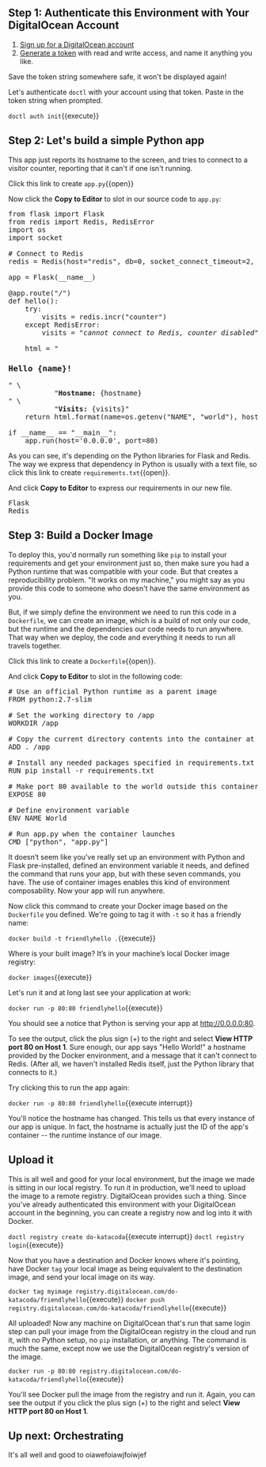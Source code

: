 ## Step 1: Authenticate this Environment with Your DigitalOcean Account

1. [Sign up for a DigitalOcean account](https://cloud.digitalocean.com/registrations/new)
2. [Generate a token](https://cloud.digitalocean.com/account/api/tokens/new)
with read and write access, and name it anything you like.

Save the token string somewhere safe, it won't be displayed again!

Let's authenticate `doctl` with your account using that token. Paste in the
token string when prompted.

`doctl auth init`{{execute}}

## Step 2: Let's build a simple Python app

This app just reports its hostname to the screen, and tries to connect to a
visitor counter, reporting that it can't if one isn't running.

Click this link to create `app.py`{{open}}

Now click the **Copy to Editor** to slot in our source code to `app.py`:

<pre class="file" data-filename="app.py" data-target="replace">
from flask import Flask
from redis import Redis, RedisError
import os
import socket

# Connect to Redis
redis = Redis(host="redis", db=0, socket_connect_timeout=2, socket_timeout=2)

app = Flask(__name__)

@app.route("/")
def hello():
    try:
        visits = redis.incr("counter")
    except RedisError:
        visits = "<i>cannot connect to Redis, counter disabled</i>"

    html = "<h3>Hello {name}!</h3>" \
           "<b>Hostname:</b> {hostname}<br/>" \
           "<b>Visits:</b> {visits}"
    return html.format(name=os.getenv("NAME", "world"), hostname=socket.gethostname(), visits=visits)

if __name__ == "__main__":
    app.run(host='0.0.0.0', port=80)
</pre>

As you can see, it's depending on the Python libraries for Flask and Redis. The way we express that dependency in Python is usually with a text file, so click this link to create `requirements.txt`{{open}}.

And click **Copy to Editor** to express our requirements in our new file.

<pre class="file" data-filename="requirements.txt" data-target="replace">
Flask
Redis
</pre>

## Step 3: Build a Docker Image

To deploy this, you'd normally run something like `pip` to install your
requirements and get your environment just so, then make sure you had a Python
runtime that was compatible with your code. But that creates a reproducibility
problem. "It works on my machine," you might say as you provide this code to
someone who doesn't have the same environment as you.

But, if we simply define the environment we need to run this code in a
`Dockerfile`, we can create an image, which is a build of not only our code, but
the runtime and the dependencies our code needs to run anywhere. That way when
we deploy, the code and everything it needs to run all travels together.

Click this link to create a `Dockerfile`{{open}}.

And click **Copy to Editor** to slot in the following code:

<pre class="file" data-filename="Dockerfile" data-target="replace">
# Use an official Python runtime as a parent image
FROM python:2.7-slim

# Set the working directory to /app
WORKDIR /app

# Copy the current directory contents into the container at /app
ADD . /app

# Install any needed packages specified in requirements.txt
RUN pip install -r requirements.txt

# Make port 80 available to the world outside this container
EXPOSE 80

# Define environment variable
ENV NAME World

# Run app.py when the container launches
CMD ["python", "app.py"]
</pre>

It doesn’t seem like you’ve really set up an environment with Python and Flask
pre-installed, defined an environment variable it needs, and defined the command
that runs your app, but with these seven commands, you have. The use of
container images enables this kind of environment composability. Now your app
will run anywhere.

Now click this command to create your Docker image based on the `Dockerfile` you defined. We're going to tag it with `-t` so it has a friendly name:

`docker build -t friendlyhello .`{{execute}}

Where is your built image? It’s in your machine’s local Docker image registry:

`docker images`{{execute}}

Let's run it and at long last see your application at work:

`docker run -p 80:80 friendlyhello`{{execute}}

You should see a notice that Python is serving your app at http://0.0.0.0:80.

To see the output, click the plus sign (*+*) to the right and select **View HTTP port 80 on Host 1**. Sure enough, our app says "Hello World!" a hostname provided by the Docker environment, and a message that it can't connect to Redis. (After all, we haven't installed Redis itself, just the Python library that connects to it.)

Try clicking this to run the app again:

`docker run -p 80:80 friendlyhello`{{execute interrupt}}

 You'll notice the hostname has changed. This tells us that every instance of
 our app is unique. In fact, the hostname is actually just the ID of the app's container -- the runtime instance of our image.

## Upload it

This is all well and good for your local environment, but the image we made is sitting in our local registry. To run it in production, we'll need to upload the image to a remote registry. DigitalOcean provides such a thing. Since you've already authenticated this environment with your DigitalOcean account in the beginning, you can create a registry now and log into it with Docker.

`doctl registry create do-katacoda`{{execute interrupt}}
`doctl registry login`{{execute}}

Now that you have a destination and Docker knows where it's pointing, have Docker `tag` your local image as being equivalent to the destination image, and send your local image on its way.

`docker tag myimage registry.digitalocean.com/do-katacoda/friendlyhello`{{execute}}
`docker push registry.digitalocean.com/do-katacoda/friendlyhello`{{execute}}

All uploaded! Now any machine on DigitalOcean that's run that same login step can pull your image from the DigitalOcean registry in the cloud and run it, with no Python setup, no `pip` installation, or anything. The command is much the same, except now we use the DigitalOcean registry's version of the image.

`docker run -p 80:80 registry.digitalocean.com/do-katacoda/friendlyhello`{{execute}}

You'll see Docker pull the image from the registry and run it. Again, you can see the output if you click the plus sign (*+*) to the right and select **View HTTP port 80 on Host 1**.

## Up next: Orchestrating

It's all well and good to oiawefoiawjfoiwjef
